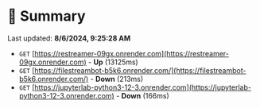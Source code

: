 # 📖 Summary
Last updated: **8/6/2024, 9:25:28 AM**

- `GET` [https://restreamer-09gx.onrender.com](https://restreamer-09gx.onrender.com) - **Up** (13125ms)
- `GET` [https://filestreambot-b5k6.onrender.com/](https://filestreambot-b5k6.onrender.com/) - **Down** (213ms)
- `GET` [https://jupyterlab-python3-12-3.onrender.com](https://jupyterlab-python3-12-3.onrender.com) - **Down** (166ms)
